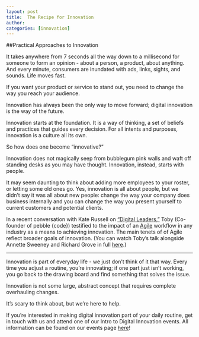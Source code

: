 ```yaml
---
layout: post
title:  The Recipe for Innovation
author: 
categories: [innovation]
---
```

##Practical Approaches to Innovation

It takes anywhere from 7 seconds all the way down to a millisecond for someone to form an opinion - about a person, a product, about anything. And every minute, consumers are inundated with ads, links, sights, and sounds. Life moves fast. 

If you want your product or service to stand out, you need to change the way you reach your audience. 

Innovation has always been the only way to move forward; digital innovation is the way of the future. 

Innovation starts at the foundation. It is a way of thinking, a set of beliefs and practices that guides every decision. For all intents and purposes, innovation is a culture all its own. 

So how does one become “innovative?” 


Innovation does not magically seep from bubblegum pink walls and waft off standing desks as you may have thought. Innovation, instead, starts with people. 

It may seem daunting to think about adding more employees to your roster, or letting some old ones go. Yes, innovation is all about people, but we didn’t say it was all about new people: change the way your company does business internally and you can change the way you present yourself to current customers and potential clients. 

In a recent conversation with Kate Russell on [“Digital Leaders,”][1] Toby (Co-founder of pebble {code}) testified to the impact of an [Agile][2] workflow in any industry as a means to achieving innovation. The main tenets of of Agile reflect broader goals of innovation.  (You can watch Toby’s talk alongside Annette Sweeney and Richard Grove in full [here][3].)

---

Innovation is part of everyday life - we just don’t think of it that way. Every time you adjust a routine, you’re innovating; if one part just isn’t working, you go back to the drawing board and find something that solves the issue.

Innovation is not some large, abstract concept that requires complete overhauling changes. 

It’s scary to think about, but we’re here to help. 


If you’re interested in making digital innovation part of your daily routine, get in touch with us and attend one of our Intro to Digital Innovation events. All information can be found on our events page [here][4]!

[1]: https://www.youtube.com/channel/UCK1pUziPGg9J8R1S0FhBgiQ
[2]: http://pebblecode.com/why-it-works/
[3]: https://www.youtube.com/watch?v=kKnpLIBebcg&list=PL-dJIEIRPT5cyo4P2abSPMQtdrD35jsaR
[4]: http://pebblecode.com/events/